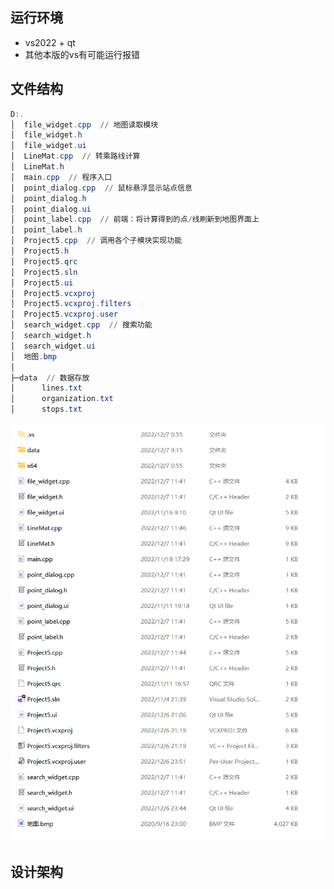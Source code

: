 ## 运行环境

- vs2022 + qt
- 其他本版的vs有可能运行报错

## 文件结构

```powershell
D:.
│  file_widget.cpp  // 地图读取模块
│  file_widget.h
│  file_widget.ui
│  LineMat.cpp  // 转乘路线计算
│  LineMat.h
│  main.cpp  // 程序入口
│  point_dialog.cpp  // 鼠标悬浮显示站点信息
│  point_dialog.h
│  point_dialog.ui
│  point_label.cpp  // 前端：将计算得到的点/线刷新到地图界面上
│  point_label.h
│  Project5.cpp  // 调用各个子模块实现功能
│  Project5.h
│  Project5.qrc
│  Project5.sln
│  Project5.ui
│  Project5.vcxproj
│  Project5.vcxproj.filters
│  Project5.vcxproj.user
│  search_widget.cpp  // 搜索功能
│  search_widget.h
│  search_widget.ui
│  地图.bmp
│
├─data  // 数据存放
│      lines.txt
│      organization.txt
│      stops.txt
```

![文件目录](img/文件目录.png)

## 设计架构




